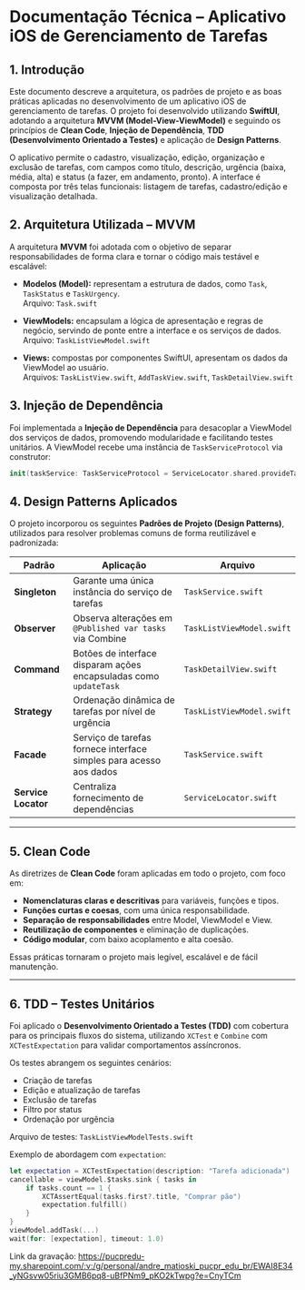 # Documentação Técnica – Aplicativo iOS de Gerenciamento de Tarefas

## 1. Introdução

Este documento descreve a arquitetura, os padrões de projeto e as boas práticas aplicadas no desenvolvimento de um aplicativo iOS de gerenciamento de tarefas. O projeto foi desenvolvido utilizando **SwiftUI**, adotando a arquitetura **MVVM (Model-View-ViewModel)** e seguindo os princípios de **Clean Code**, **Injeção de Dependência**, **TDD (Desenvolvimento Orientado a Testes)** e aplicação de **Design Patterns**.

O aplicativo permite o cadastro, visualização, edição, organização e exclusão de tarefas, com campos como título, descrição, urgência (baixa, média, alta) e status (a fazer, em andamento, pronto). A interface é composta por três telas funcionais: listagem de tarefas, cadastro/edição e visualização detalhada.

## 2. Arquitetura Utilizada – MVVM

A arquitetura **MVVM** foi adotada com o objetivo de separar responsabilidades de forma clara e tornar o código mais testável e escalável:

- **Modelos (Model):** representam a estrutura de dados, como `Task`, `TaskStatus` e `TaskUrgency`.  
  Arquivo: `Task.swift`

- **ViewModels:** encapsulam a lógica de apresentação e regras de negócio, servindo de ponte entre a interface e os serviços de dados.  
  Arquivo: `TaskListViewModel.swift`

- **Views:** compostas por componentes SwiftUI, apresentam os dados da ViewModel ao usuário.  
  Arquivos: `TaskListView.swift`, `AddTaskView.swift`, `TaskDetailView.swift`

## 3. Injeção de Dependência

Foi implementada a **Injeção de Dependência** para desacoplar a ViewModel dos serviços de dados, promovendo modularidade e facilitando testes unitários. A ViewModel recebe uma instância de `TaskServiceProtocol` via construtor:

```swift
init(taskService: TaskServiceProtocol = ServiceLocator.shared.provideTaskService())
```

## 4. Design Patterns Aplicados

O projeto incorporou os seguintes **Padrões de Projeto (Design Patterns)**, utilizados para resolver problemas comuns de forma reutilizável e padronizada:

| Padrão              | Aplicação                                                                        | Arquivo                    |
|---------------------|----------------------------------------------------------------------------------|----------------------------|
| **Singleton**       | Garante uma única instância do serviço de tarefas                               | `TaskService.swift`        |
| **Observer**        | Observa alterações em `@Published var tasks` via Combine                         | `TaskListViewModel.swift`  |
| **Command**         | Botões de interface disparam ações encapsuladas como `updateTask`               | `TaskDetailView.swift`     |
| **Strategy**        | Ordenação dinâmica de tarefas por nível de urgência                              | `TaskListViewModel.swift`  |
| **Facade**          | Serviço de tarefas fornece interface simples para acesso aos dados              | `TaskService.swift`        |
| **Service Locator** | Centraliza fornecimento de dependências                                          | `ServiceLocator.swift`     |

---

## 5. Clean Code

As diretrizes de **Clean Code** foram aplicadas em todo o projeto, com foco em:

- **Nomenclaturas claras e descritivas** para variáveis, funções e tipos.
- **Funções curtas e coesas**, com uma única responsabilidade.
- **Separação de responsabilidades** entre Model, ViewModel e View.
- **Reutilização de componentes** e eliminação de duplicações.
- **Código modular**, com baixo acoplamento e alta coesão.

Essas práticas tornaram o projeto mais legível, escalável e de fácil manutenção.

---

## 6. TDD – Testes Unitários

Foi aplicado o **Desenvolvimento Orientado a Testes (TDD)** com cobertura para os principais fluxos do sistema, utilizando `XCTest` e `Combine` com `XCTestExpectation` para validar comportamentos assíncronos.

Os testes abrangem os seguintes cenários:

- Criação de tarefas
- Edição e atualização de tarefas
- Exclusão de tarefas
- Filtro por status
- Ordenação por urgência

Arquivo de testes: `TaskListViewModelTests.swift`

Exemplo de abordagem com `expectation`:

```swift
let expectation = XCTestExpectation(description: "Tarefa adicionada")
cancellable = viewModel.$tasks.sink { tasks in
    if tasks.count == 1 {
        XCTAssertEqual(tasks.first?.title, "Comprar pão")
        expectation.fulfill()
    }
}
viewModel.addTask(...)
wait(for: [expectation], timeout: 1.0)
```

Link da gravação: https://pucpredu-my.sharepoint.com/:v:/g/personal/andre_matioski_pucpr_edu_br/EWAI8E34_yNGsvw05riu3GMB6pq8-uBfPNm9_pKO2kTwpg?e=CnyTCm


